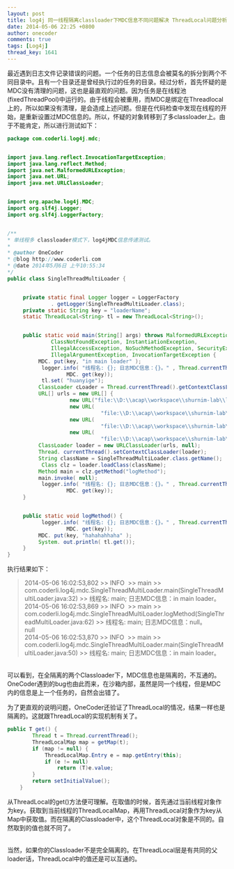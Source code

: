 ```yaml
---
layout: post
title: log4j 同一线程隔离classloader下MDC信息不同问题解决 ThreadLocal问题分析
date: 2014-05-06 22:25 +0800
author: onecoder
comments: true
tags: [Log4j]
thread_key: 1641
---
```

<p>
	最近遇到日志文件记录错误的问题。一个任务的日志信息会被莫名的拆分到两个不同目录中。且有一个目录还是曾经执行过的任务的目录。经过分析，首先怀疑的是MDC没有清理的问题，这也是最直观的问题。因为任务是在线程池(fixedThreadPool)中运行的。由于线程会被重用，而MDC是绑定在Threadlocal上的，所以如果没有清理，是会造成上述问题。但是在代码检查中发现在线程的开始，是重新设置过MDC信息的。所以，怀疑的对象转移到了多classloader上。由于不能肯定，所以进行测试如下：</p>


```java
package com.coderli.log4j.mdc;


import java.lang.reflect.InvocationTargetException;
import java.lang.reflect.Method;
import java.net.MalformedURLException;
import java.net.URL;
import java.net.URLClassLoader;


import org.apache.log4j.MDC;
import org.slf4j.Logger;
import org.slf4j.LoggerFactory;


/**
* 单线程多 classloader模式下，log4jMDC信息传递测试。
*
* @author OneCoder
* @blog http://www.coderli.com
* @date 2014年5月6日 上午10:55:34
*/
public class SingleThreadMultiLoader {


     private static final Logger logger = LoggerFactory
              . getLogger(SingleThreadMultiLoader.class);
     private static String key = "loaderName";
     static ThreadLocal<String> tl = new ThreadLocal<String>();


     public static void main(String[] args) throws MalformedURLException,
              ClassNotFoundException, InstantiationException,
              IllegalAccessException, NoSuchMethodException, SecurityException,
              IllegalArgumentException, InvocationTargetException {
          MDC. put(key, "in main loader" );
           logger.info( "线程名: {}; 日志MDC信息：{}。" , Thread.currentThread().getName(),
                   MDC. get(key));
           tl.set( "huanyige");
          ClassLoader cLoader = Thread.currentThread().getContextClassLoader();
          URL[] urls = new URL[] {
                    new URL("file:\\D:\\acap\\workspace\\shurnim-lab\\lib\\mdc.jar" ),
                    new URL(
                              "file:\\D:\\acap\\workspace\\shurnim-lab\\lib\\log4j-1.2.17.jar" ),
                    new URL(
                              "file:\\D:\\acap\\workspace\\shurnim-lab\\lib\\slf4j-api-1.7.5.jar" ),
                    new URL(
                              "file:\\D:\\acap\\workspace\\shurnim-lab\\lib\\slf4j-log4j12-1.7.5.jar" ) };
          ClassLoader loader = new URLClassLoader(urls, null);
          Thread. currentThread().setContextClassLoader(loader);
          String className = SingleThreadMultiLoader.class.getName();
           Class clz = loader.loadClass(className);
          Method main = clz.getMethod("logMethod");
          main.invoke( null);
           logger.info( "线程名: {}; 日志MDC信息：{}。" , Thread.currentThread().getName(),
                   MDC. get(key));
     }


     public static void logMethod() {
           logger.info( "线程名: {}; 日志MDC信息：{}。" , Thread.currentThread().getName(),
                   MDC. get(key));
          MDC. put(key, "hahahahhaha" );
          System. out.println( tl.get());
     }
}
```

<p>
	执行结果如下：</p>
<blockquote>
	<p>
		2014-05-06 16:02:53,802 >> INFO&nbsp; >> main >> com.coderli.log4j.mdc.SingleThreadMultiLoader.main(SingleThreadMultiLoader.java:32) >> 线程名: main; 日志MDC信息：in main loader。<br />
		2014-05-06 16:02:53,869 >> INFO&nbsp; >> main >> com.coderli.log4j.mdc.SingleThreadMultiLoader.logMethod(SingleThreadMultiLoader.java:62) >> 线程名: main; 日志MDC信息：null。<br />
		null<br />
		2014-05-06 16:02:53,870 >> INFO&nbsp; >> main >> com.coderli.log4j.mdc.SingleThreadMultiLoader.main(SingleThreadMultiLoader.java:50) >> 线程名: main; 日志MDC信息：in main loader。</p>
</blockquote>
<p>
	<br />
	可以看到，在全隔离的两个Classloader下，MDC信息也是隔离的，不互通的。OneCoder遇到的bug也由此而来，在沙箱内部，虽然是同一个线程，但是MDC内的信息是上一个任务的，自然会出错了。</p>
<p>
	为了更直观的说明问题，OneCoder还验证了ThreadLocal的情况，结果一样也是隔离的。这就跟ThreadLocal的实现机制有关了。</p>

```java
public T get() {
        Thread t = Thread.currentThread();
        ThreadLocalMap map = getMap(t);
        if (map != null) {
            ThreadLocalMap.Entry e = map.getEntry(this);
            if (e != null)
                return (T)e.value;
        }
        return setInitialValue();
    }
```

<p>
	从ThreadLocal的get()方法便可理解。在取值的时候，首先通过当前线程对象作为key。获取到当前线程的ThreadLocalMap，再用ThreadLocal对象作为key从Map中获取值。而在隔离的Classloader中，这个ThreadLocal对象是不同的。自然取到的值也就不同了。</p>
<p>
	<br />
	当然，如果你的Classloader不是完全隔离的。在ThreadLocal层是有共同的父loader话，ThreadLocal中的值还是可以互通的。</p>

